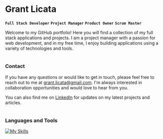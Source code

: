 # Grant Licata

**`Full Stack Developer`**  **`Project Manager`**  **`Product Owner`**  **`Scrum Master`**

Welcome to my GitHub portfolio! Here you will find a collection of my full stack applications and projects. I am a project manager with a passion for web development, and in my free time, I enjoy building applications using a variety of technologies and tools. 

#

### Contact
If you have any questions or would like to get in touch, please feel free to reach out to me at grant.licata@gmail.com. I'm always interested in collaboration opportunities and would love to hear from you.

You can also find me on [LinkedIn](https://www.linkedin.com/in/grantlicata/) for updates on my latest projects and articles.

#

### Languages and Tools

[![My Skills](https://skillicons.dev/icons?i=js,py,html,css,aws,bootstrap,express,firebase,figma,flask,git,github,jquery,mysql,nextjs,nginx,nodejs,postman,react,sass,tailwind,vercel,vscode,mongodb&perline=12)](https://skillicons.dev)



<!-- Icon Source: https://devicon.dev/ -->
<!-- 2nd Icond Source: https://github.com/tandpfun/skill-icons#readme -->

